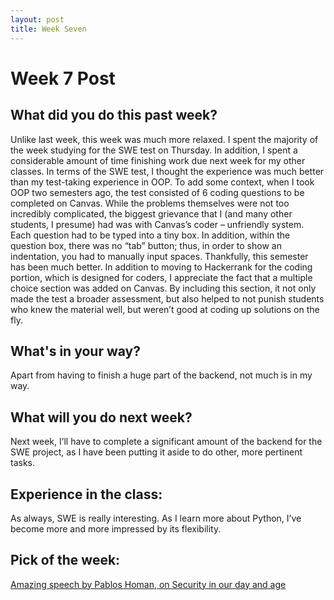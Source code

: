 ```yaml
---
layout: post
title: Week Seven
---
```


<h1> Week 7 Post </h1>
<h2>What did you do this past week? </h2>
Unlike last week, this week was much more relaxed. I spent the majority of the week studying for the SWE test on Thursday. In addition, I spent a considerable amount of time finishing work due next week for my other classes. In terms of the SWE test, I thought the experience was much better than my test-taking experience in OOP. To add some context, when I took OOP two semesters ago, the test consisted of 6 coding questions to be completed on Canvas. While the problems themselves were not too incredibly complicated, the biggest grievance that I (and many other students, I presume) had was with Canvas’s coder – unfriendly system. Each question had to be typed into a tiny box. In addition, within the question box, there was no “tab” button; thus, in order to show an indentation, you had to manually input spaces. Thankfully, this semester has been much better. In addition to moving to Hackerrank for the coding portion, which is designed for coders, I appreciate the fact that a multiple choice section was added on Canvas. By including this section, it not only made the test a broader assessment, but also helped to not punish students who knew the material well, but weren’t good at coding up solutions on the fly.
<h2>What's in your way?</h2>
Apart from having to finish a huge part of the backend, not much is in my way.
<h2>What will you do next week?</h2>
Next week, I’ll have to complete a significant amount of the backend for the SWE project, as I have been putting it aside to do other, more pertinent tasks. 
<h2>Experience in the class:</h2>
As always, SWE is really interesting. As I learn more about Python, I’ve become more and more impressed by its flexibility.
<h2>Pick of the week:</h2>
<a href = "https://www.youtube.com/watch?v=0HibKRvVEQ4/">Amazing speech by Pablos Homan, on Security in our day and age</a>